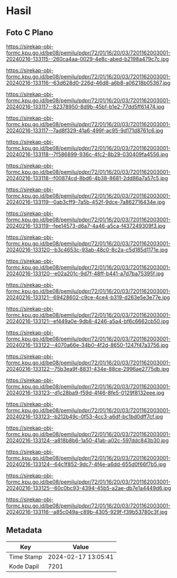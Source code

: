 # Hasil

## Foto C Plano

https://sirekap-obj-formc.kpu.go.id/be08/pemilu/pdpr/72/01/16/20/03/7201162003001-20240216-133115--260ca4aa-0029-4e8c-abed-b2198a479c7c.jpg

https://sirekap-obj-formc.kpu.go.id/be08/pemilu/pdpr/72/01/16/20/03/7201162003001-20240216-133116--63d628d0-226d-46d8-a6b8-a06218b05367.jpg

https://sirekap-obj-formc.kpu.go.id/be08/pemilu/pdpr/72/01/16/20/03/7201162003001-20240216-133117--82378950-8d9b-45bf-b1e2-77dd5ff61474.jpg

https://sirekap-obj-formc.kpu.go.id/be08/pemilu/pdpr/72/01/16/20/03/7201162003001-20240216-133117--7ad8f329-41a6-499f-ac95-9d171d8761c6.jpg

https://sirekap-obj-formc.kpu.go.id/be08/pemilu/pdpr/72/01/16/20/03/7201162003001-20240216-133118--7f586899-936c-4fc2-8b29-030409fa4556.jpg

https://sirekap-obj-formc.kpu.go.id/be08/pemilu/pdpr/72/01/16/20/03/7201162003001-20240216-133118--f00874cd-8bd6-4b38-8681-2dd86a7a57c5.jpg

https://sirekap-obj-formc.kpu.go.id/be08/pemilu/pdpr/72/01/16/20/03/7201162003001-20240216-133119--0ab3cff9-7a5b-452f-9dce-7a862716434e.jpg

https://sirekap-obj-formc.kpu.go.id/be08/pemilu/pdpr/72/01/16/20/03/7201162003001-20240216-133119--fee14573-d6a7-4a46-a5ca-f437249309f3.jpg

https://sirekap-obj-formc.kpu.go.id/be08/pemilu/pdpr/72/01/16/20/03/7201162003001-20240216-133120--b3c4653c-93ab-48c0-8c2a-c5d185d1171e.jpg

https://sirekap-obj-formc.kpu.go.id/be08/pemilu/pdpr/72/01/16/20/03/7201162003001-20240216-133120--e02a201c-9d7f-48ff-b441-a7d7ba75395f.jpg

https://sirekap-obj-formc.kpu.go.id/be08/pemilu/pdpr/72/01/16/20/03/7201162003001-20240216-133121--69428602-c9ce-4ce4-b319-d263e5e3e77e.jpg

https://sirekap-obj-formc.kpu.go.id/be08/pemilu/pdpr/72/01/16/20/03/7201162003001-20240216-133121--ef449a0e-9db8-4246-a5a4-bf6c6662cb50.jpg

https://sirekap-obj-formc.kpu.go.id/be08/pemilu/pdpr/72/01/16/20/03/7201162003001-20240216-133122--4070a66e-34b0-4f2d-8650-1247f47a3756.jpg

https://sirekap-obj-formc.kpu.go.id/be08/pemilu/pdpr/72/01/16/20/03/7201162003001-20240216-133122--75b3ea9f-8831-434e-88ce-2996ae2775db.jpg

https://sirekap-obj-formc.kpu.go.id/be08/pemilu/pdpr/72/01/16/20/03/7201162003001-20240216-133123--d1c28ba9-f59d-4f46-8fe5-0129f8132eee.jpg

https://sirekap-obj-formc.kpu.go.id/be08/pemilu/pdpr/72/01/16/20/03/7201162003001-20240216-133123--b212b49c-0f53-4cc3-a6df-bc1bd0dff7cf.jpg

https://sirekap-obj-formc.kpu.go.id/be08/pemilu/pdpr/72/01/16/20/03/7201162003001-20240216-133124--a818b8b6-1a50-41ab-a02c-597ddc843b30.jpg

https://sirekap-obj-formc.kpu.go.id/be08/pemilu/pdpr/72/01/16/20/03/7201162003001-20240216-133124--64c1f852-9dc7-4f4e-a6dd-655d0f66f7b5.jpg

https://sirekap-obj-formc.kpu.go.id/be08/pemilu/pdpr/72/01/16/20/03/7201162003001-20240216-133125--60c0bc93-4394-45b5-a2ae-db7e1a4449d6.jpg

https://sirekap-obj-formc.kpu.go.id/be08/pemilu/pdpr/72/01/16/20/03/7201162003001-20240216-133116--a85c049a-c89b-4305-929f-f39b53780c3f.jpg


## Metadata

| Key        | Value               |
| ---------- | ------------------- |
| Time Stamp | 2024-02-17 13:05:41 |
| Kode Dapil | 7201                |



